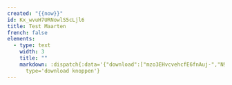 ```yaml
---
created: "{{now}}"
id: Kx_wvuH7URNowlS5cLjl6
title: Test Maarten
french: false
elements:
  - type: text
    width: 3
    title: ""
    markdown: :dispatch{:data='{"download":["mzo3EHvcvehcfE6fnAuj-","N9ar1Y-dfzBBU9He3gyLW"]}'
      type='download knoppen'}
---
```

